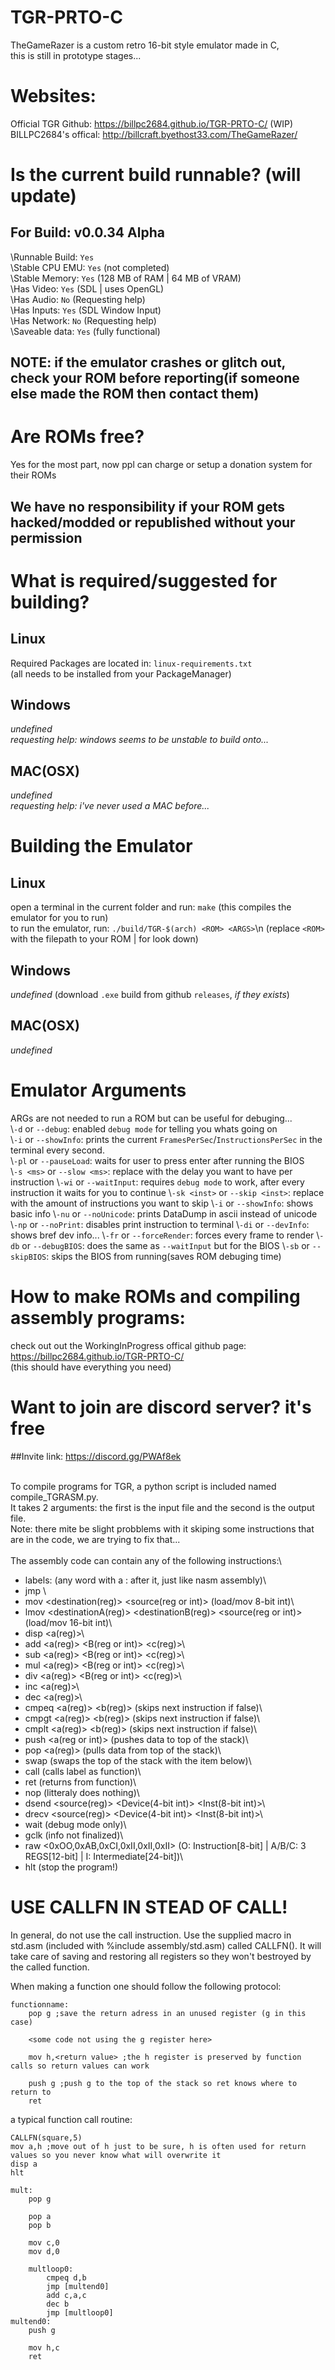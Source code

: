 # TGR-PRTO-C
TheGameRazer is a custom retro 16-bit style emulator made in C,\
this is still in prototype stages...

# Websites:
Official TGR Github: https://billpc2684.github.io/TGR-PRTO-C/ (WIP)\
BILLPC2684's offical: http://billcraft.byethost33.com/TheGameRazer/

# Is the current build runnable? (will update)
## For Build: v0.0.34 Alpha
\\Runnable Build: `Yes`\
\\Stable CPU EMU: `Yes`     (not completed)\
\\Stable Memory:  `Yes`     (128 MB of RAM | 64 MB of VRAM)\
\\Has Video:      `Yes`     (SDL | uses OpenGL)\
\\Has Audio:      `No`      (Requesting help)\
\\Has Inputs:     `Yes`     (SDL Window Input)\
\\Has Network:    `No`      (Requesting help)\
\\Saveable data:  `Yes`     (fully functional)
## NOTE: if the emulator crashes or glitch out, check your ROM before reporting(if someone else made the ROM then contact them)

# Are ROMs free?
Yes for the most part, now ppl can charge or setup a donation system for their ROMs
## We have no responsibility if your ROM gets hacked/modded or republished without your permission

# What is required/suggested for building?
## Linux
Required Packages are located in: `linux-requirements.txt`\
(all needs to be installed from your PackageManager)
## Windows
*undefined*\
*requesting help: windows seems to be unstable to build onto...*
## MAC(OSX)
*undefined*\
*requesting help: i've never used a MAC before...*

# Building the Emulator
## Linux
open a terminal in the current folder and run: `make` (this compiles the emulator for you to run)\
to run the emulator, run: `./build/TGR-$(arch) <ROM> <ARGS>`\n
(replace `<ROM>` with the filepath to your ROM | for <ARGS> look down)
## Windows
*undefined* (download `.exe` build from github `releases`, *if they exists*)
## MAC(OSX)
*undefined*

# Emulator Arguments
ARGs are not needed to run a ROM but can be useful for debuging...\
\\`-d`         or `--debug`:       enabled `debug mode` for telling you whats going on\
\\`-i`         or `--showInfo`:    prints the current `FramesPerSec`/`InstructionsPerSec` in the terminal every second.\
\\`-pl`        or `--pauseLoad`:   waits for user to press enter after running the BIOS\
\\`-s <ms>`    or `--slow <ms>`:   replace <ms> with the delay you want to have per instruction
\\`-wi`        or `--waitInput`:   requires `debug mode` to work, after every instruction it waits for you to continue
\\`-sk <inst>` or `--skip <inst>`: replace <inst> with the amount of instructions you want to skip
\\`-i`         or `--showInfo`:    shows basic info
\\`-nu`        or `--noUnicode`:   prints DataDump in ascii instead of unicode
\\`-np`        or `--noPrint`:     disables print instruction to terminal
\\`-di`        or `--devInfo`:     shows bref dev info...
\\`-fr`        or `--forceRender`: forces every frame to render
\\`-db`        or `--debugBIOS`:   does the same as `--waitInput` but for the BIOS
\\`-sb`        or `--skipBIOS`:    skips the BIOS from running(saves ROM debuging time)

# How to make ROMs and compiling assembly programs:
check out out the WorkingInProgress offical github page: https://billpc2684.github.io/TGR-PRTO-C/ \
(this should have everything you need)

# Want to join are discord server? it's free
##Invite link: https://discord.gg/PWAf8ek
<br>
<br>


To compile programs for TGR, a python script is included named compile_TGRASM.py.\
It takes 2 arguments: the first is the input file and the second is the output file.\
Note: there mite be slight probblems with it skiping some instructions that are in the code, we are trying to fix that...\
\
The assembly code can contain any of the following instructions:\

- labels: (any word with a : after it, just like nasm assembly)\
- jmp   <labelname> \
- mov   <destination(reg)> <source(reg or int)> (load/mov 8-bit int)\
- lmov  <destinationA(reg)> <destinationB(reg)> <source(reg or int)> (load/mov 16-bit int)\
- disp  <a(reg)>\
- add   <a(reg)> <B(reg or int)> <c(reg)>\
- sub   <a(reg)> <B(reg or int)> <c(reg)>\
- mul   <a(reg)> <B(reg or int)> <c(reg)>\
- div   <a(reg)> <B(reg or int)> <c(reg)>\
- inc   <a(reg)>\
- dec   <a(reg)>\
- cmpeq <a(reg)> <b(reg)> (skips next instruction if false)\
- cmpgt <a(reg)> <b(reg)> (skips next instruction if false)\
- cmplt <a(reg)> <b(reg)> (skips next instruction if false)\
- push  <a(reg or int)> (pushes data to top of the stack)\
- pop   <a(reg)> (pulls data from top of the stack)\
- swap  (swaps the top of the stack with the item below)\
- call  <labelname> (calls label as function)\
- ret   (returns from function)\
- nop   (litteraly does nothing)\
- dsend <source(reg)> <Device(4-bit int)> <Inst(8-bit int)>\
- drecv <source(reg)> <Device(4-bit int)> <Inst(8-bit int)>\
- wait  (debug mode only)\
- gclk  (info not finalized)\
- raw   <0xOO,0xAB,0xCI,0xII,0xII,0xII> (O: Instruction[8-bit] | A/B/C: 3 REGS[12-bit] | I: Intermediate[24-bit])\
- hlt   (stop the program!)

# USE CALLFN IN STEAD OF CALL!

In general, do not use the call instruction. Use the supplied macro in std.asm (included with %include assembly/std.asm) called CALLFN(). It will take care of saving and restoring all registers so they won't bestroyed by the called function.

When making a function one should follow the following protocol:

```assembly
functionname:
	pop g ;save the return adress in an unused register (g in this case)

	<some code not using the g register here>

	mov h,<return value> ;the h register is preserved by function calls so return values can work

	push g ;push g to the top of the stack so ret knows where to return to
	ret
```

a typical function call routine:
```assembly
CALLFN(square,5)
mov a,h ;move out of h just to be sure, h is often used for return values so you never know what will overwrite it
disp a
hlt

mult:
	pop g

	pop a
	pop b

	mov c,0
	mov d,0

	multloop0:
		cmpeq d,b
		jmp [multend0]
		add c,a,c
		dec b
		jmp [multloop0]
multend0:
	push g

	mov h,c
	ret
```

